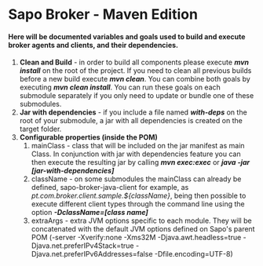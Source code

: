 # Sapo Broker - Maven Edition
#### Here will be documented variables and goals used to build and execute broker agents and clients, and their dependencies.
1. **Clean and Build** - in order to build all components please execute **_mvn install_** on the root of the project. If you need to clean all previous builds before a new build execute **_mvn clean_**. You can combine both goals by executing **_mvn clean install_**. You can run these goals on each submodule separately if you only need to update or bundle one of these submodules.
1. **Jar with dependencies** - if you include a file named **_with-deps_** on the root of your submodule, a jar with all dependencies is created on the target folder.
1. **Configurable properties (inside the POM)**
	1. mainClass - class that will be included on the jar manifest as main Class. In conjunction with jar with dependencies feature you can then execute the resulting jar by calling **_mvn exec:exec_** or **_java -jar [jar-with-dependencies]_**
	1. className - on some submodules the mainClass can already be defined, sapo-broker-java-client for example, as _<mainClass>pt.com.broker.client.sample.${className}</mainClass>_, being then possible to execute different client types through the command line using the option **_-DclassName=[class name]_**
	1. extraArgs - extra JVM options specific to each module. They will be concatenated with the default JVM options defined on Sapo's parent POM (-server -Xverify:none -Xms32M -Djava.awt.headless=true -Djava.net.preferIPv4Stack=true -Djava.net.preferIPv6Addresses=false -Dfile.encoding=UTF-8)